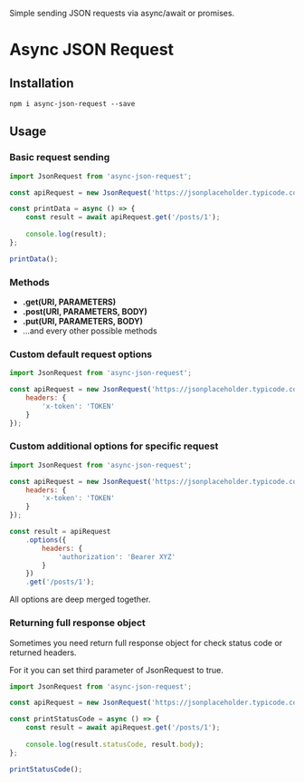 Simple sending JSON requests via async/await or promises.

# Async JSON Request

## Installation

```
npm i async-json-request --save
```

## Usage

### Basic request sending

```javascript
import JsonRequest from 'async-json-request';

const apiRequest = new JsonRequest('https://jsonplaceholder.typicode.com');

const printData = async () => {
	const result = await apiRequest.get('/posts/1');
	
	console.log(result);
};

printData();
```

### Methods

- __.get(URI, PARAMETERS)__
- __.post(URI, PARAMETERS, BODY)__
- __.put(URI, PARAMETERS, BODY)__
- ...and every other possible methods

### Custom default request options

```javascript
import JsonRequest from 'async-json-request';

const apiRequest = new JsonRequest('https://jsonplaceholder.typicode.com', {
	headers: {
		'x-token': 'TOKEN'
	}
});
```

### Custom additional options for specific request

```javascript
import JsonRequest from 'async-json-request';

const apiRequest = new JsonRequest('https://jsonplaceholder.typicode.com', {
	headers: {
		'x-token': 'TOKEN'
	}
});

const result = apiRequest
    .options({
        headers: {
            'authorization': 'Bearer XYZ'
        }
    })
    .get('/posts/1');
```

All options are deep merged together.

### Returning full response object

Sometimes you need return full response object for check status code or returned headers.

For it you can set third parameter of JsonRequest to true.

```javascript
import JsonRequest from 'async-json-request';

const apiRequest = new JsonRequest('https://jsonplaceholder.typicode.com', {}, true);

const printStatusCode = async () => {
	const result = await apiRequest.get('/posts/1');
	
	console.log(result.statusCode, result.body);
};

printStatusCode();
```
